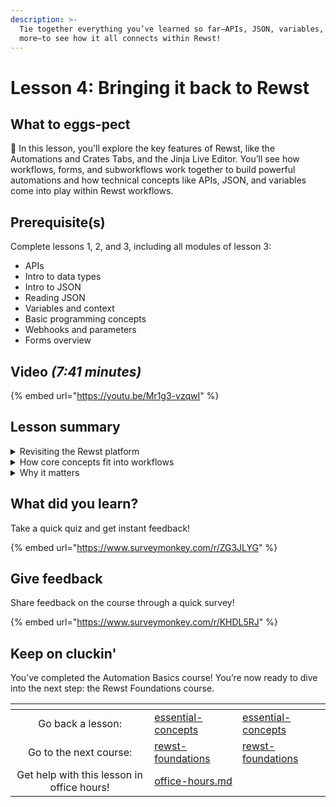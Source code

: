 ```yaml
---
description: >-
  Tie together everything you’ve learned so far—APIs, JSON, variables, and
  more—to see how it all connects within Rewst!
---
```


# Lesson 4: Bringing it back to Rewst

## What to eggs-pect

:egg: In this lesson, you'll explore the key features of Rewst, like the Automations and Crates Tabs, and the Jinja Live Editor. You’ll see how workflows, forms, and subworkflows work together to build powerful automations and how technical concepts like APIs, JSON, and variables come into play within Rewst workflows.

## Prerequisite(s)&#x20;

Complete lessons 1, 2, and 3, including all modules of lesson 3:

* APIs
* Intro to data types
* Intro to JSON
* Reading JSON
* Variables and context
* Basic programming concepts
* Webhooks and parameters
* Forms overview

## Video _(7:41 minutes)_

{% embed url="https://youtu.be/Mr1g3-vzqwI" %}

## Lesson summary

<details>

<summary>Revisiting the Rewst platform</summary>

Rewst’s **Automations Tab** is where you create and manage workflows that automate tasks and processes:

* **Workflows**: Step-by-step instructions that run automations.
* **Forms**: Collect data and trigger workflows.
* **Crates**: Pre-built workflows to get started quickly and boost ROI.

The **Tools Tab** includes the **Jinja Live Editor**, where you can practice working with JSON data and test expressions before using them in workflows.

</details>

<details>

<summary>How core concepts fit into workflows</summary>

The technical concepts you’ve learned—like APIs, JSON, variables, and webhooks—power Rewst workflows.

Example: In a new hire onboarding workflow:

* A form triggers the workflow.
* An API call creates the new hire’s account.
* Data is stored in **context variables** for later use.
* A **subworkflow** assigns permissions based on the employee’s role.

</details>

<details>

<summary>Why it matters</summary>

Understanding how these concepts connect makes Rewst more approachable and helps you build scalable, adaptable automations. These tools let you streamline complex processes while keeping workflows dynamic and reusable.

</details>



## What did you learn?&#x20;

Take a quick quiz and get instant feedback!

{% embed url="https://www.surveymonkey.com/r/ZG3JLYG" %}

## Give feedback&#x20;

Share feedback on the course through a quick survey!

{% embed url="https://www.surveymonkey.com/r/KHDL5RJ" %}

## Keep on cluckin'

You’ve completed the Automation Basics course! You’re now ready to dive into the next step: the Rewst Foundations course.&#x20;

<table data-card-size="large" data-column-title-hidden data-view="cards" data-full-width="false"><thead><tr><th align="center"></th><th data-type="content-ref"></th><th data-hidden data-card-target data-type="content-ref"></th></tr></thead><tbody><tr><td align="center">Go back a lesson: </td><td><a href="essential-concepts/">essential-concepts</a></td><td><a href="essential-concepts/">essential-concepts</a></td></tr><tr><td align="center">Go to the next course: </td><td><a href="../rewst-foundations/">rewst-foundations</a></td><td><a href="../rewst-foundations/">rewst-foundations</a></td></tr><tr><td align="center">Get help with this lesson in office hours!</td><td><a href="../office-hours.md">office-hours.md</a></td><td></td></tr></tbody></table>

